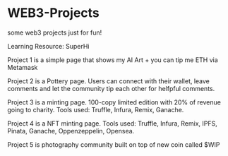 # WEB3-Projects
 some web3 projects just for fun!
 
 Learning Resource: SuperHi

Project 1 is a simple page that shows my AI Art + you can tip me ETH via Metamask

Project 2 is a Pottery page. Users can connect with their wallet, leave comments and let the community tip each other for helfpful comments.

Project 3 is a minting page. 100-copy limited edition with 20% of revenue going to charity. Tools used: Truffle, Infura, Remix, Ganache.

Project 4 is a NFT minting page. Tools used: Truffle, Infura, Remix, IPFS, Pinata, Ganache, Oppenzeppelin, Opensea.

Project 5 is  photography community built on top of new coin called $WIP
